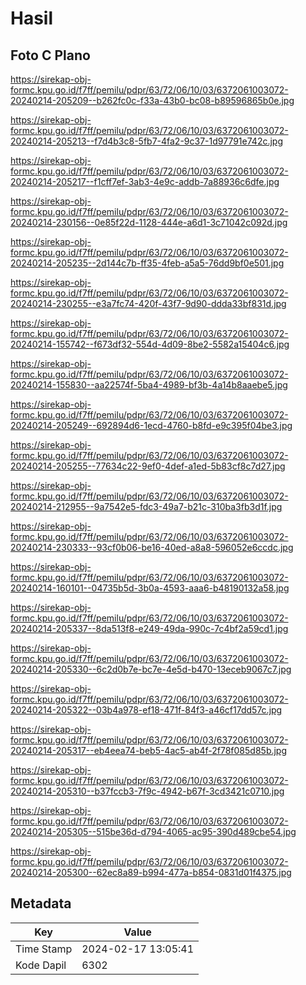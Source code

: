 # Hasil

## Foto C Plano

https://sirekap-obj-formc.kpu.go.id/f7ff/pemilu/pdpr/63/72/06/10/03/6372061003072-20240214-205209--b262fc0c-f33a-43b0-bc08-b89596865b0e.jpg

https://sirekap-obj-formc.kpu.go.id/f7ff/pemilu/pdpr/63/72/06/10/03/6372061003072-20240214-205213--f7d4b3c8-5fb7-4fa2-9c37-1d97791e742c.jpg

https://sirekap-obj-formc.kpu.go.id/f7ff/pemilu/pdpr/63/72/06/10/03/6372061003072-20240214-205217--f1cff7ef-3ab3-4e9c-addb-7a88936c6dfe.jpg

https://sirekap-obj-formc.kpu.go.id/f7ff/pemilu/pdpr/63/72/06/10/03/6372061003072-20240214-230156--0e85f22d-1128-444e-a6d1-3c71042c092d.jpg

https://sirekap-obj-formc.kpu.go.id/f7ff/pemilu/pdpr/63/72/06/10/03/6372061003072-20240214-205235--2d144c7b-ff35-4feb-a5a5-76dd9bf0e501.jpg

https://sirekap-obj-formc.kpu.go.id/f7ff/pemilu/pdpr/63/72/06/10/03/6372061003072-20240214-230255--e3a7fc74-420f-43f7-9d90-ddda33bf831d.jpg

https://sirekap-obj-formc.kpu.go.id/f7ff/pemilu/pdpr/63/72/06/10/03/6372061003072-20240214-155742--f673df32-554d-4d09-8be2-5582a15404c6.jpg

https://sirekap-obj-formc.kpu.go.id/f7ff/pemilu/pdpr/63/72/06/10/03/6372061003072-20240214-155830--aa22574f-5ba4-4989-bf3b-4a14b8aaebe5.jpg

https://sirekap-obj-formc.kpu.go.id/f7ff/pemilu/pdpr/63/72/06/10/03/6372061003072-20240214-205249--692894d6-1ecd-4760-b8fd-e9c395f04be3.jpg

https://sirekap-obj-formc.kpu.go.id/f7ff/pemilu/pdpr/63/72/06/10/03/6372061003072-20240214-205255--77634c22-9ef0-4def-a1ed-5b83cf8c7d27.jpg

https://sirekap-obj-formc.kpu.go.id/f7ff/pemilu/pdpr/63/72/06/10/03/6372061003072-20240214-212955--9a7542e5-fdc3-49a7-b21c-310ba3fb3d1f.jpg

https://sirekap-obj-formc.kpu.go.id/f7ff/pemilu/pdpr/63/72/06/10/03/6372061003072-20240214-230333--93cf0b06-be16-40ed-a8a8-596052e6ccdc.jpg

https://sirekap-obj-formc.kpu.go.id/f7ff/pemilu/pdpr/63/72/06/10/03/6372061003072-20240214-160101--04735b5d-3b0a-4593-aaa6-b48190132a58.jpg

https://sirekap-obj-formc.kpu.go.id/f7ff/pemilu/pdpr/63/72/06/10/03/6372061003072-20240214-205337--8da513f8-e249-49da-990c-7c4bf2a59cd1.jpg

https://sirekap-obj-formc.kpu.go.id/f7ff/pemilu/pdpr/63/72/06/10/03/6372061003072-20240214-205330--6c2d0b7e-bc7e-4e5d-b470-13eceb9067c7.jpg

https://sirekap-obj-formc.kpu.go.id/f7ff/pemilu/pdpr/63/72/06/10/03/6372061003072-20240214-205322--03b4a978-ef18-471f-84f3-a46cf17dd57c.jpg

https://sirekap-obj-formc.kpu.go.id/f7ff/pemilu/pdpr/63/72/06/10/03/6372061003072-20240214-205317--eb4eea74-beb5-4ac5-ab4f-2f78f085d85b.jpg

https://sirekap-obj-formc.kpu.go.id/f7ff/pemilu/pdpr/63/72/06/10/03/6372061003072-20240214-205310--b37fccb3-7f9c-4942-b67f-3cd3421c0710.jpg

https://sirekap-obj-formc.kpu.go.id/f7ff/pemilu/pdpr/63/72/06/10/03/6372061003072-20240214-205305--515be36d-d794-4065-ac95-390d489cbe54.jpg

https://sirekap-obj-formc.kpu.go.id/f7ff/pemilu/pdpr/63/72/06/10/03/6372061003072-20240214-205300--62ec8a89-b994-477a-b854-0831d01f4375.jpg


## Metadata

| Key        | Value               |
| ---------- | ------------------- |
| Time Stamp | 2024-02-17 13:05:41 |
| Kode Dapil | 6302                |



